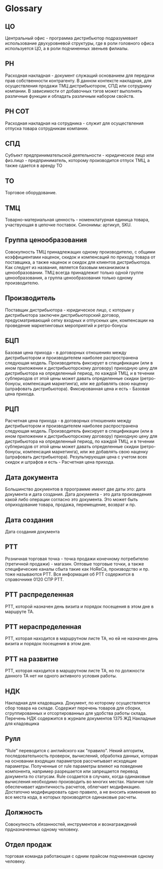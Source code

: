 # Glossary

## ЦО
Центральный офис - программа дистрибьютор подразумевает использование двухуровневой структуры, где в роли головного офиса используется ЦО, а в роли подчиненных звеньев филиалы.

## РН
Расходная накладная - документ служащий основанием для передачи прав собственности контрагенту. В данном контексте накладная, для осуществления продажи ТМЦ дистрибьютором, СПД или сотруднику компании. В зависимости от добавочных тэгов может выполнять различные функции и обладать различным набором свойств.

## РН СОТ
Расходная накладная на сотрудника - служит для осуществления отпуска товара сотрудникам компании.

## СПД
Субъект предпринимательской деятельности - юридическое лицо или физ.лицо - предприниматель, которому производится отпуск ТМЦ, а также сдается в аренду ТО

## ТО
Торговое оборудование.

## ТМЦ
Товарно-материальная ценность - номенклатурная единица товара, участвующая в цепочке поставок. Синонимы: артикул, SKU.

## Группа ценообразования
Совокупность ТМЦ принадлежащих одному производителю, с общими коэффициентами наценок, скидок и компенсаций по приходу товара от поставщика, а также наценок и скидок для клиентов дистрибьютора. Как следует из названия, является базовым механизмом в ценообразовании. ТМЦ всегда принадлежит только одной группе ценообразования, а группа ценообразования только одному производителю.

## Производитель
Поставщик дистрибьютора - юридическое лицо, с которым у дистрибьютора заключен дистрибьюторский договор, предусматривающий сетку входных и отпускных цен, компенсации на проведение маркетинговых мероприятий и ретро-бонусы

## БЦП
Базовая цена прихода - в договорных отношениях между дистрибьютором и производителем наиболее распространена следующая модель. Производитель фиксирует в спецификации (или в ином приложении к дистрибьюторскому договору) приходную цену для дистрибьютора на определенный период, по каждой ТМЦ, и в течении субпериодов от этой цены может давать определенные скидки (ретро-бонусы, компенсация маркетинга), или же добавлять свою наценку (штрафовать дистрибьютора). Фиксированная цена и есть - Базовая цена прихода.

## РЦП
Расчетная цена прихода - в договорных отношениях между дистрибьютором и производителем наиболее распространена следующая модель. Производитель фиксирует в спецификации (или в ином приложении к дистрибьюторскому договору) приходную цену для дистрибьютора на определенный период, по каждой ТМЦ, и в течении субпериодов от этой цены может давать определенные скидки (ретро-бонусы, компенсация маркетинга), или же добавлять свою наценку (штрафовать дистрибьютора). Результирующая цена с учетом всех скидок и штрафов  и есть - Расчетная цена прихода.

## Дата документа
Большинство документов в пррограмме имеют две даты это: дата документа и дата создания. Дата документа - это дата произведения какой либо операции согласно это документа. Это может быть оприходование товара, продажа, перемещение, возврат и пр.

## Дата создания
Дата создания документа

## РТТ
Розничная торговая точка - точка продажи конечному потребителю (третичной продажи) - магазин. Оптовые торговые точки, а также специфические каналы сбыта такие как HoReCa, производство и пр. тоже называются РТТ. Вся информация об РТТ содержится в справочнике 0120 СПР РТТ.

## РТТ распределенная
РТТ, которой назначен день визита и порядок посещения в этом дне в маршруте ТА.

## РТТ нераспределенная
РТТ, которая находится в маршрутном листе ТА, но ей не назначен день визита и порядок посещения в этом дне.

## РТТ на развитие
РТТ, которая находится в маршрутном листе ТА, но по должности данного ТА нет ни одного активного условия работы.  

## НДК
Накладная для кладовщика. Документ, по которому осуществляется сбор товара на складе. Содержит перечень товаров для сборки, сгруппированных и отсортированных для удобства работы склада. Перечень НДК содержится в журнале документов 1375 ЖД Накладные для кладовщика  

## Рулл
"Rule" переводится с английского как "правило". Некий алгоритм, последовательность проверок, вычислений, обработка данных, которая на основании входящих параметров рассчитывает исходящие параметры. Полученные от rule параметры влияют на поведение компонента, например разрешается или запрещается перевод документа по статусам. Rule создается в случаях, когда одинаковые вычисления необходимо производить во многих местах. Наличие rule обеспечивает идентичность расчетов, облегчает модификацию. Достаточно модифицировать одно правило, а не вносить изменения во все места кода, в которых производятся одинаковые расчеты.

## Должность
Совокупность обязанностей, инструментов и вознаграждений прдназначенных одному человеку.

## Отдел продаж
торговая команда работающая с одним прайсом подчиненная одному человеку.
